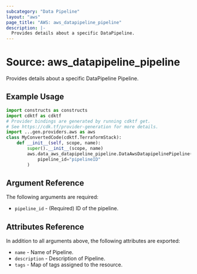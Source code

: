 ```yaml
---
subcategory: "Data Pipeline"
layout: "aws"
page_title: "AWS: aws_datapipeline_pipeline"
description: |-
  Provides details about a specific DataPipeline.
---
```


# Source: aws_datapipeline_pipeline

Provides details about a specific DataPipeline Pipeline.

## Example Usage

```python
import constructs as constructs
import cdktf as cdktf
# Provider bindings are generated by running cdktf get.
# See https://cdk.tf/provider-generation for more details.
import ...gen.providers.aws as aws
class MyConvertedCode(cdktf.TerraformStack):
    def __init__(self, scope, name):
        super().__init__(scope, name)
        aws.data_aws_datapipeline_pipeline.DataAwsDatapipelinePipeline(self, "example",
            pipeline_id="pipelineID"
        )
```

## Argument Reference

The following arguments are required:

* `pipeline_id` - (Required) ID of the pipeline.

## Attributes Reference

In addition to all arguments above, the following attributes are exported:

* `name` - Name of Pipeline.
* `description` - Description of Pipeline.
* `tags` - Map of tags assigned to the resource.

<!-- cache-key: cdktf-0.17.0-pre.15 input-88689fb8c00c3f2f2a006060754a1d0f2bc83eea490fedcf1b8858998dcc656d -->